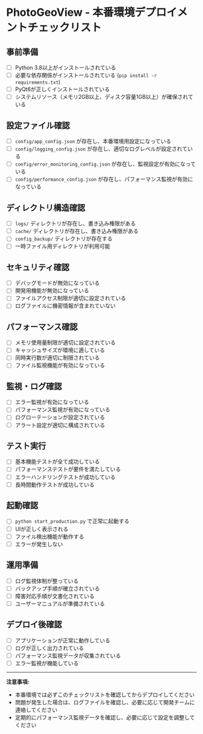 # PhotoGeoView - 本番環境デプロイメントチェックリスト

## 事前準備

- [ ] Python 3.8以上がインストールされている
- [ ] 必要な依存関係がインストールされている (`pip install -r requirements.txt`)
- [ ] PyQt6が正しくインストールされている
- [ ] システムリソース（メモリ2GB以上、ディスク容量1GB以上）が確保されている

## 設定ファイル確認

- [ ] `config/app_config.json` が存在し、本番環境用設定になっている
- [ ] `config/logging_config.json` が存在し、適切なログレベルが設定されている
- [ ] `config/error_monitoring_config.json` が存在し、監視設定が有効になっている
- [ ] `config/performance_config.json` が存在し、パフォーマンス監視が有効になっている

## ディレクトリ構造確認

- [ ] `logs/` ディレクトリが存在し、書き込み権限がある
- [ ] `cache/` ディレクトリが存在し、書き込み権限がある
- [ ] `config_backup/` ディレクトリが存在する
- [ ] 一時ファイル用ディレクトリが利用可能

## セキュリティ確認

- [ ] デバッグモードが無効になっている
- [ ] 開発用機能が無効になっている
- [ ] ファイルアクセス制限が適切に設定されている
- [ ] ログファイルに機密情報が含まれていない

## パフォーマンス確認

- [ ] メモリ使用量制限が適切に設定されている
- [ ] キャッシュサイズが環境に適している
- [ ] 同時実行数が適切に制限されている
- [ ] ファイル監視機能が有効になっている

## 監視・ログ確認

- [ ] エラー監視が有効になっている
- [ ] パフォーマンス監視が有効になっている
- [ ] ログローテーションが設定されている
- [ ] アラート設定が適切に構成されている

## テスト実行

- [ ] 基本機能テストが全て成功している
- [ ] パフォーマンステストが要件を満たしている
- [ ] エラーハンドリングテストが成功している
- [ ] 長時間動作テストが成功している

## 起動確認

- [ ] `python start_production.py` で正常に起動する
- [ ] UIが正しく表示される
- [ ] ファイル検出機能が動作する
- [ ] エラーが発生しない

## 運用準備

- [ ] ログ監視体制が整っている
- [ ] バックアップ手順が確立されている
- [ ] 障害対応手順が文書化されている
- [ ] ユーザーマニュアルが準備されている

## デプロイ後確認

- [ ] アプリケーションが正常に動作している
- [ ] ログが正しく出力されている
- [ ] パフォーマンス監視データが収集されている
- [ ] エラー監視が機能している

---

**注意事項:**
- 本番環境では必ずこのチェックリストを確認してからデプロイしてください
- 問題が発生した場合は、ログファイルを確認し、必要に応じて開発チームに連絡してください
- 定期的にパフォーマンス監視データを確認し、必要に応じて設定を調整してください
